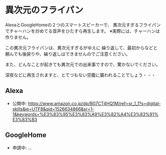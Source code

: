 # 異次元のフライパン

AlexaとGoogleHomeの２つのスマートスピーカーで、
異次元すぎるフライパンでチャーハンを炒めてる音声をひたすら再生します。
※実際には、チャーハンは作りません。

この異次元フライパンは、異次元すぎるがゆえに
繰り返して、最初からなどと頼んでも後戻りや、繰り返しはできませんのでご注意ください。

また、どんなことが起きても異次元での出来事ですので、驚かないでください。

深夜などに再生されますと、とてつもない空腹に襲われることでしょう・・・

## Alexa
- 公開中: https://www.amazon.co.jp/dp/B07CT4HQ1M/ref=sr_1_1?s=digital-skills&ie=UTF8&qid=1526634866&sr=1-1&keywords=%E3%83%95%E3%83%A9%E3%82%A4%E3%83%91%E3%83%B3

## GoogleHome
- 申請中: ...

